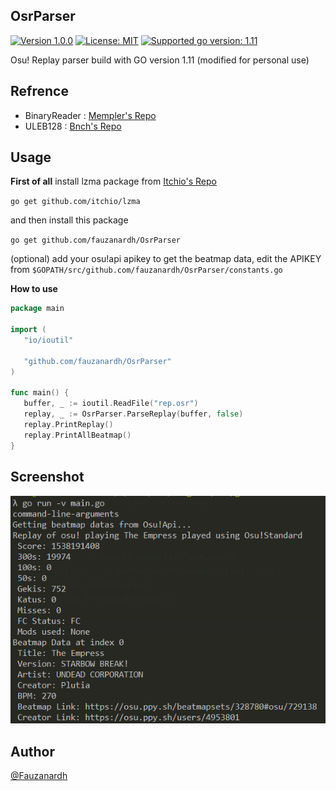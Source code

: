 OsrParser
----

[![Version 1.0.0](https://img.shields.io/badge/stable-1.0.0-brightgreen.svg "Version 1.0.0")](https://github.com/fauzanardh/OsrParser) [![License: MIT](https://img.shields.io/badge/License-MIT-green.svg)](https://opensource.org/licenses/MIT) [![Supported go version: 1.11](https://img.shields.io/badge/go-1.11-green.svg "Supported go versions: 1.11")](https://golang.org/dl/)


Osu! Replay parser build with GO version 1.11 (modified for personal use)


Refrence
----

- BinaryReader : [Mempler's Repo](https://github.com/Mempler/osubinary/)
- ULEB128      : [Bnch's Repo](https://github.com/bnch/uleb128/)

Usage
----

 **First of all**
 install lzma package from [Itchio's Repo](https://github.com/itchio/lzma)

 `go get github.com/itchio/lzma`

 and then install this package

 `go get github.com/fauzanardh/OsrParser`

 (optional) add your osu!api apikey to get the beatmap data, edit the APIKEY from `$GOPATH/src/github.com/fauzanardh/OsrParser/constants.go`

 **How to use**
 ```go
 package main

 import (
 	"io/ioutil"

 	"github.com/fauzanardh/OsrParser"
 )

 func main() {
 	buffer, _ := ioutil.ReadFile("rep.osr")
 	replay, _ := OsrParser.ParseReplay(buffer, false)
 	replay.PrintReplay()
 	replay.PrintAllBeatmap()
 }
 ```

 Screenshot
 ----
 ![result_exmaple](example.png)

Author
----
[@Fauzanardh](https://github.com/fauzanardh)
